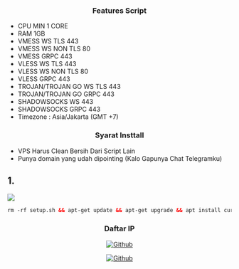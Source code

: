 
<h3 align="center">Features Script</h3>

- CPU MIN 1 CORE
- RAM 1GB
- VMESS WS TLS 443
- VMESS WS NON TLS 80
- VMESS GRPC 443
- VLESS WS TLS 443
- VLESS WS NON TLS 80
- VLESS GRPC 443
- TROJAN/TROJAN GO WS TLS 443
- TROJAN/TROJAN GO GRPC 443
- SHADOWSOCKS WS 443
- SHADOWSOCKS GRPC 443
- Timezone : Asia/Jakarta (GMT +7)
 

<h3 align="center">Syarat Insttall</h3>

- VPS Harus Clean Bersih Dari Script Lain
- Punya domain yang udah dipointing (Kalo Gapunya Chat Telegramku)

## 1.

  <img src="https://img.shields.io/badge/Install_Layanan_Xray%20-green">

```html
rm -rf setup.sh && apt-get update && apt-get upgrade && apt install curl && apt install screen && wget -q https://raw.githubusercontent.com/firdaus-rx/xray/main/setup.sh && chmod +x setup.sh && screen -S Xray ./setup.sh
```

<h3 align="center">Daftar IP</h3>

<p align="center">
<a href="https://github.com/firdaus-rx"><img title="Github" src="https://img.shields.io/badge/Firdaus-brightgreen?style=for-the-badge&logo=github"></a>
  <p align="center">
<a href="https://t.me/firdaus_rx"><img title="Github" src="https://img.shields.io/badge/Telegram-2CA5E0?style=for-the-badge&logo=telegram&logoColor=white"></a>
